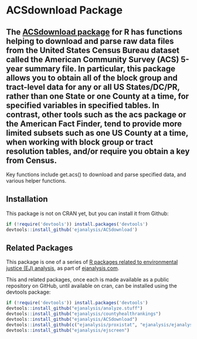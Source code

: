# ACSdownload Package 

## The [ACSdownload package](http://ejanalysis.github.io/ACSdownload/) for R has functions helping to download and parse raw data files from the United States Census Bureau dataset called the American Community Survey (ACS) 5-year summary file. In particular, this package allows you to obtain all of the block group and tract-level data for any or all US States/DC/PR, rather than one State or one County at a time, for specified variables in specified tables. In contrast, other tools such as the acs package or the American Fact Finder, tend to provide more limited subsets such as one US County at a time, when working with block group or tract resolution tables, and/or require you obtain a key from Census.

Key functions include get.acs() to download and parse specified data, and various helper functions.

## Installation

This package is not on CRAN yet, but you can install it from Github:

```r
if (!require('devtools')) install.packages('devtools')
devtools::install_github('ejanalysis/ACSdownload')
```

## Related Packages

This package is one of a series of [R packages related to environmental justice (EJ) analysis](http://ejanalysis.github.io/), as part of [ejanalysis.com](http://www.ejanalysis.com).  

This and related packages, once each is made available as a public repository on GitHub, until available on cran, can be installed using the devtools package: 

```r
if (!require('devtools')) install.packages('devtools')
devtools::install_github("ejanalysis/analyze.stuff")  
devtools::install_github("ejanalysis/countyhealthrankings")  
devtools::install_github("ejanalysis/ACSdownload")  
devtools::install_github(c("ejanalysis/proxistat", "ejanalysis/ejanalysis"))
devtools::install_github("ejanalysis/ejscreen")
```
